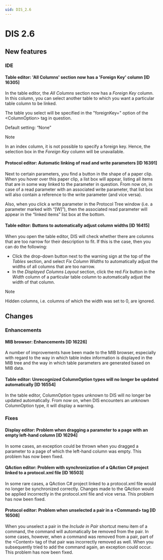 ```yaml
---
uid: DIS_2.6
---
```


# DIS 2.6

## New features

### IDE

#### Table editor: 'All Columns' section now has a 'Foreign Key' column \[ID 16305\]

In the table editor, the *All Columns* section now has a *Foreign Key* column. In this column, you can select another table to which you want a particular table column to be linked.

The table you select will be specified in the "foreignKey=" option of the \<ColumnOption> tag in question.

Default setting: “None”

> [!NOTE]
> In an index column, it is not possible to specify a foreign key. Hence, the selection box in the *Foreign Key* column will be unavailable.

#### Protocol editor: Automatic linking of read and write parameters \[ID 16391\]

Next to certain parameters, you find a button in the shape of a paper clip. When you hover over this paper clip, a list box will appear, listing all items that are in some way linked to the parameter in question. From now on, in case of a read parameter with an associated write parameter, that list box will also contain a reference to the write parameter (and vice versa).

Also, when you click a write parameter in the Protocol Tree window (i.e. a parameter marked with “\[W\]”), then the associated read parameter will appear in the “linked items” list box at the bottom.

#### Table editor: Buttons to automatically adjust column widths \[ID 16415\]

When you open the table editor, DIS will check whether there are columns that are too narrow for their description to fit. If this is the case, then you can do the following:

- Click the drop-down button next to the warning sign at the top of the *Tables* section, and select *Fix Column Widths* to automatically adjust the widths of all columns that are too narrow.
- In the *Displayed Columns Layout* section, click the red *Fix* button in the *Width* column of a particular table column to automatically adjust the width of that column.

> [!NOTE]
> Hidden columns, i.e. columns of which the width was set to 0, are ignored.

## Changes

### Enhancements

#### MIB browser: Enhancements \[ID 16226\]

A number of improvements have been made to the MIB browser, especially with regard to the way in which table index information is displayed in the MIB tree and the way in which table parameters are generated based on MIB data.

#### Table editor: Unrecognized ColumnOption types will no longer be updated automatically \[ID 16554\]

In the table editor, ColumnOption types unknown to DIS will no longer be updated automatically. From now on, when DIS encounters an unknown ColumnOption type, it will display a warning.

### Fixes

#### Display editor: Problem when dragging a parameter to a page with an empty left-hand column \[ID 16294\]

In some cases, an exception could be thrown when you dragged a parameter to a page of which the left-hand column was empty. This problem has now been fixed.

#### QAction editor: Problem with synchronization of a QAction C# project linked to a protocol.xml file \[ID 16503\]

In some rare cases, a QAction C# project linked to a protocol.xml file would no longer be synchronized correctly. Changes made to the QAction would be applied incorrectly in the protocol.xml file and vice versa. This problem has now been fixed.

#### Protocol editor: Problem when unselected a pair in a \<Command> tag \[ID 16508\]

When you unselect a pair in the *Include in Pair* shortcut menu item of a command, the command will automatically be removed from the pair. In some cases, however, when a command was removed from a pair, part of the \<Content> tag of that pair was incorrectly removed as well. When you subsequently tried to add the command again, an exception could occur. This problem has now been fixed.
